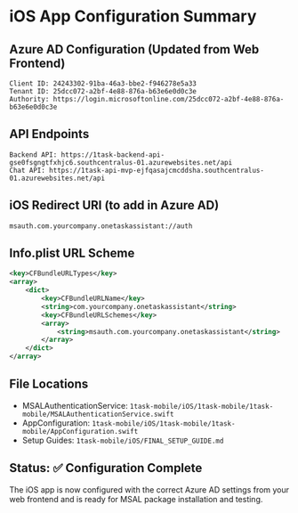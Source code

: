 # iOS App Configuration Summary

## Azure AD Configuration (Updated from Web Frontend)
```
Client ID: 24243302-91ba-46a3-bbe2-f946278e5a33
Tenant ID: 25dcc072-a2bf-4e88-876a-b63e6e0d0c3e
Authority: https://login.microsoftonline.com/25dcc072-a2bf-4e88-876a-b63e6e0d0c3e
```

## API Endpoints
```
Backend API: https://1task-backend-api-gse0fsgngtfxhjc6.southcentralus-01.azurewebsites.net/api
Chat API: https://1task-api-mvp-ejfqasajcmcddsha.southcentralus-01.azurewebsites.net/api
```

## iOS Redirect URI (to add in Azure AD)
```
msauth.com.yourcompany.onetaskassistant://auth
```

## Info.plist URL Scheme
```xml
<key>CFBundleURLTypes</key>
<array>
    <dict>
        <key>CFBundleURLName</key>
        <string>com.yourcompany.onetaskassistant</string>
        <key>CFBundleURLSchemes</key>
        <array>
            <string>msauth.com.yourcompany.onetaskassistant</string>
        </array>
    </dict>
</array>
```

## File Locations
- MSALAuthenticationService: `1task-mobile/iOS/1task-mobile/1task-mobile/MSALAuthenticationService.swift`
- AppConfiguration: `1task-mobile/iOS/1task-mobile/1task-mobile/AppConfiguration.swift`
- Setup Guides: `1task-mobile/iOS/FINAL_SETUP_GUIDE.md`

## Status: ✅ Configuration Complete
The iOS app is now configured with the correct Azure AD settings from your web frontend and is ready for MSAL package installation and testing.
